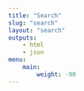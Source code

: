 ```yaml
---
title: "Search"
slug: "search"
layout: "search"
outputs:
    - html
    - json
menu:
    main:
        weight: -90
---
```

